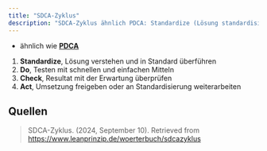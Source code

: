 ```yaml
---
title: "SDCA-Zyklus"
description: "SDCA-Zyklus ähnlich PDCA: Standardize (Lösung standardisieren), Do (testen), Check (überprüfen), Act (umsetzen). Für kontinuierliche Verbesserung."
---
```


- ähnlich wie **[PDCA](/open-fidup/lerninhalte/pdca)**

1. **Standardize**, Lösung verstehen und in Standard überführen
2. **Do**, Testen mit schnellen und einfachen Mitteln
3. **Check**, Resultat mit der Erwartung überprüfen
4. **Act**, Umsetzung freigeben oder an Standardisierung weiterarbeiten

## Quellen
> SDCA-Zyklus. (2024, September 10). Retrieved from https://www.leanprinzip.de/woerterbuch/sdcazyklus
